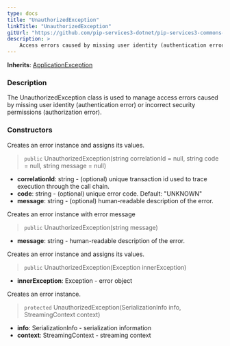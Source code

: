 ```yaml
---
type: docs
title: "UnauthorizedException"
linkTitle: "UnauthorizedException"
gitUrl: "https://github.com/pip-services3-dotnet/pip-services3-commons-dotnet"
description: >
    Access errors caused by missing user identity (authentication error) or incorrect security permissions (authorization error).
---
```


**Inherits**: [ApplicationException](../application_exception)

### Description

The UnauthorizedException class is used to manage access errors caused by missing user identity (authentication error) or incorrect security permissions (authorization error).

### Constructors
Creates an error instance and assigns its values.

> `public` UnauthorizedException(string correlationId = null, string code = null, string message = null)

- **correlationId**: string - (optional) unique transaction id used to trace execution through the call chain.
- **code**: string - (optional) unique error code. Default: "UNKNOWN"
- **message**: string - (optional) human-readable description of the error.


Creates an error instance with error message

> `public` UnauthorizedException(string message)

- **message**: string - human-readable description of the error.


Creates an error instance and assigns its values.

> `public` UnauthorizedException(Exception innerException)

- **innerException**: Exception - error object


Creates an error instance.

> `protected` UnauthorizedException(SerializationInfo info, StreamingContext context)

- **info**: SerializationInfo - serialization information
- **context**: StreamingContext - streaming context
